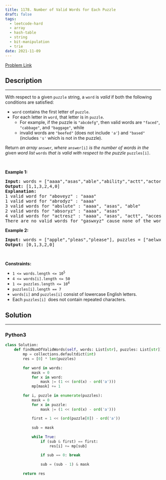 ```yaml
---
title: 1178. Number of Valid Words for Each Puzzle
draft: false
tags: 
  - leetcode-hard
  - array
  - hash-table
  - string
  - bit-manipulation
  - trie
date: 2021-11-09
---
```


[Problem Link](https://leetcode.com/problems/number-of-valid-words-for-each-puzzle/)

## Description

---
With respect to a given <code>puzzle</code> string, a <code>word</code> is <em>valid</em> if both the following conditions are satisfied:
<ul>
	<li><code>word</code> contains the first letter of <code>puzzle</code>.</li>
	<li>For each letter in <code>word</code>, that letter is in <code>puzzle</code>.
	<ul>
		<li>For example, if the puzzle is <code>&quot;abcdefg&quot;</code>, then valid words are <code>&quot;faced&quot;</code>, <code>&quot;cabbage&quot;</code>, and <code>&quot;baggage&quot;</code>, while</li>
		<li>invalid words are <code>&quot;beefed&quot;</code> (does not include <code>&#39;a&#39;</code>) and <code>&quot;based&quot;</code> (includes <code>&#39;s&#39;</code> which is not in the puzzle).</li>
	</ul>
	</li>
</ul>
Return <em>an array </em><code>answer</code><em>, where </em><code>answer[i]</code><em> is the number of words in the given word list </em><code>words</code><em> that is valid with respect to the puzzle </em><code>puzzles[i]</code>.
<p>&nbsp;</p>
<p><strong class="example">Example 1:</strong></p>

<pre>
<strong>Input:</strong> words = [&quot;aaaa&quot;,&quot;asas&quot;,&quot;able&quot;,&quot;ability&quot;,&quot;actt&quot;,&quot;actor&quot;,&quot;access&quot;], puzzles = [&quot;aboveyz&quot;,&quot;abrodyz&quot;,&quot;abslute&quot;,&quot;absoryz&quot;,&quot;actresz&quot;,&quot;gaswxyz&quot;]
<strong>Output:</strong> [1,1,3,2,4,0]
<strong>Explanation:</strong> 
1 valid word for &quot;aboveyz&quot; : &quot;aaaa&quot; 
1 valid word for &quot;abrodyz&quot; : &quot;aaaa&quot;
3 valid words for &quot;abslute&quot; : &quot;aaaa&quot;, &quot;asas&quot;, &quot;able&quot;
2 valid words for &quot;absoryz&quot; : &quot;aaaa&quot;, &quot;asas&quot;
4 valid words for &quot;actresz&quot; : &quot;aaaa&quot;, &quot;asas&quot;, &quot;actt&quot;, &quot;access&quot;
There are no valid words for &quot;gaswxyz&quot; cause none of the words in the list contains letter &#39;g&#39;.
</pre>

<p><strong class="example">Example 2:</strong></p>

<pre>
<strong>Input:</strong> words = [&quot;apple&quot;,&quot;pleas&quot;,&quot;please&quot;], puzzles = [&quot;aelwxyz&quot;,&quot;aelpxyz&quot;,&quot;aelpsxy&quot;,&quot;saelpxy&quot;,&quot;xaelpsy&quot;]
<strong>Output:</strong> [0,1,3,2,0]
</pre>

<p>&nbsp;</p>
<p><strong>Constraints:</strong></p>

<ul>
	<li><code>1 &lt;= words.length &lt;= 10<sup>5</sup></code></li>
	<li><code>4 &lt;= words[i].length &lt;= 50</code></li>
	<li><code>1 &lt;= puzzles.length &lt;= 10<sup>4</sup></code></li>
	<li><code>puzzles[i].length == 7</code></li>
	<li><code>words[i]</code> and <code>puzzles[i]</code> consist of lowercase English letters.</li>
	<li>Each <code>puzzles[i] </code>does not contain repeated characters.</li>
</ul>


## Solution

---
### Python3
``` py title='number-of-valid-words-for-each-puzzle'
class Solution:
    def findNumOfValidWords(self, words: List[str], puzzles: List[str]) -> List[int]:
        mp = collections.defaultdict(int)
        res = [0] * len(puzzles)
        
        for word in words:
            mask = 0
            for x in word:
                mask |= (1 << (ord(x) - ord('a')))
            mp[mask] += 1
        
        for i, puzzle in enumerate(puzzles):
            mask = 0
            for x in puzzle:
                mask |= (1 << (ord(x) - ord('a')))
                
            first = 1 << (ord(puzzle[0]) - ord('a'))
            
            sub = mask
            
            while True:
                if (sub & first) == first:
                    res[i] += mp[sub]
                
                if sub == 0: break
                
                sub = (sub - 1) & mask
        
        return res
```

